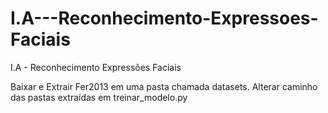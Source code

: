 # I.A---Reconhecimento-Expressoes-Faciais
I.A - Reconhecimento Expressões Faciais

Baixar e Extrair Fer2013 em uma pasta chamada datasets.
Alterar caminho das pastas extraídas em treinar_modelo.py
